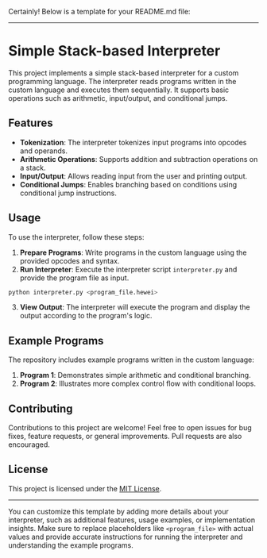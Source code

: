Certainly! Below is a template for your README.md file:

---

# Simple Stack-based Interpreter

This project implements a simple stack-based interpreter for a custom programming language. The interpreter reads programs written in the custom language and executes them sequentially. It supports basic operations such as arithmetic, input/output, and conditional jumps.

## Features

- **Tokenization**: The interpreter tokenizes input programs into opcodes and operands.
- **Arithmetic Operations**: Supports addition and subtraction operations on a stack.
- **Input/Output**: Allows reading input from the user and printing output.
- **Conditional Jumps**: Enables branching based on conditions using conditional jump instructions.

## Usage

To use the interpreter, follow these steps:

1. **Prepare Programs**: Write programs in the custom language using the provided opcodes and syntax.
2. **Run Interpreter**: Execute the interpreter script `interpreter.py` and provide the program file as input.

```bash
python interpreter.py <program_file.hewei>
```

3. **View Output**: The interpreter will execute the program and display the output according to the program's logic.

## Example Programs

The repository includes example programs written in the custom language:

1. **Program 1**: Demonstrates simple arithmetic and conditional branching.
2. **Program 2**: Illustrates more complex control flow with conditional loops.

## Contributing

Contributions to this project are welcome! Feel free to open issues for bug fixes, feature requests, or general improvements. Pull requests are also encouraged.

## License

This project is licensed under the [MIT License](LICENSE).

---

You can customize this template by adding more details about your interpreter, such as additional features, usage examples, or implementation insights. Make sure to replace placeholders like `<program_file>` with actual values and provide accurate instructions for running the interpreter and understanding the example programs.